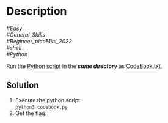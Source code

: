 # Description

_#Easy_<br>
_#General_Skills_<br>
_#Begineer_picoMini_2022_<br>
_#shell_<br>
_#Python_<br>

Run the [Python script](CodeBook.py) in the ***same directory*** as [CodeBook.txt](CodeBook.txt).

## Solution

1. Execute the python script.<br>
   `python3 codebook.py`
2. Get the flag.

